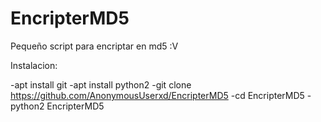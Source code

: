 # EncripterMD5



Pequeño script para encriptar en md5 :V

Instalacion:

-apt install git
-apt install python2
-git clone https://github.com/AnonymousUserxd/EncripterMD5
-cd EncripterMD5
-python2 EncripterMD5



